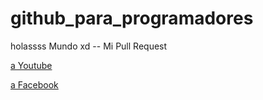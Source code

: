 # github_para_programadores

holassss Mundo xd -- Mi Pull Request

[a Youtube](https://www.youtube.com/)

[a Facebook](https://www.facebook.com/)
